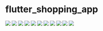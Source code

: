 # flutter_shopping_app

![](readme/1.png)
![](readme/2.png)
![](readme/3.png)
![](readme/4.png)
![](readme/5.png)
![](readme/6.png)
![](readme/7.png)
![](readme/8.png)
![](readme/9.png)
![](readme/10.png)
![](readme/11.png)
